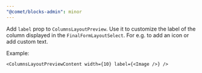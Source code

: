```yaml
---
"@comet/blocks-admin": minor
---
```


Add `label` prop to `ColumnsLayoutPreview`.
Use it to customize the label of the column displayed in the `FinalFormLayoutSelect`. For e.g. to add an icon or add custom text.

Example:

```tsx
<ColumnsLayoutPreviewContent width={10} label={<Image />} />
```
